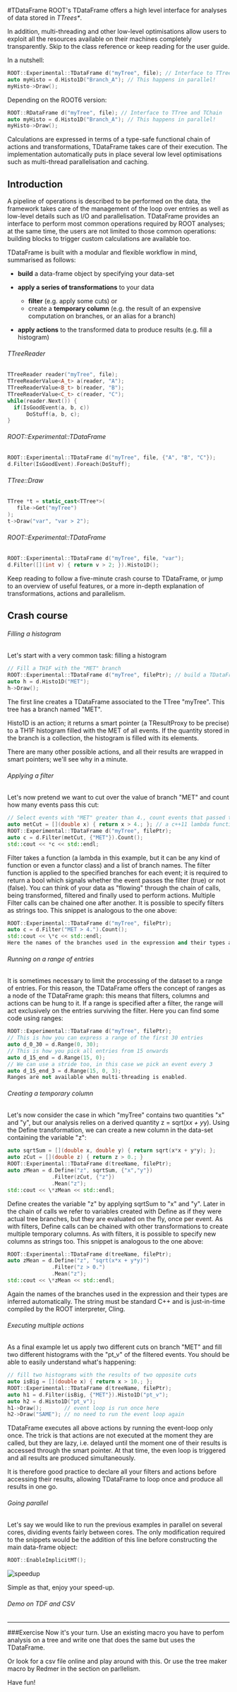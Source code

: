 #TDataFrame
ROOT's TDataFrame offers a high level interface for analyses of data stored in *TTrees\**.

In addition, multi-threading and other low-level optimisations allow users to exploit all the resources available on their machines completely transparently.
Skip to the class reference or keep reading for the user guide.

In a nutshell:
```c++
ROOT::Experimental::TDataFrame d("myTree", file); // Interface to TTree and TChain
auto myHisto = d.Histo1D("Branch_A"); // This happens in parallel!
myHisto->Draw();
```
Depending on the ROOT6 version:
```c++
ROOT::RDataFrame d("myTree", file); // Interface to TTree and TChain
auto myHisto = d.Histo1D("Branch_A"); // This happens in parallel!
myHisto->Draw();
```
Calculations are expressed in terms of a type-safe functional chain of actions and transformations, TDataFrame takes care of their execution. The implementation automatically puts in place several low level optimisations such as multi-thread parallelisation and caching.

## Introduction

A pipeline of operations is described to be performed on the data, the framework takes care of the management of the loop over entries as well as low-level details such as I/O and parallelisation. TDataFrame provides an interface to perform most common operations required by ROOT analyses; at the same time, the users are not limited to those common operations: building blocks to trigger custom calculations are available too.

TDataFrame is built with a modular and flexible workflow in mind, summarised as follows:

* **build** a data-frame object by specifying your data-set

* **apply a series of transformations** to your data

  * **filter** (e.g. apply some cuts) or
  * create a **temporary column** (e.g. the result of an expensive computation on branches, or an alias for a branch)
* **apply actions** to the transformed data to produce results (e.g. fill a histogram)

###### TTreeReader	                            
```c++
TTreeReader reader("myTree", file);
TTreeReaderValue<A_t> a(reader, "A");
TTreeReaderValue<B_t> b(reader, "B");
TTreeReaderValue<C_t> c(reader, "C");
while(reader.Next()) {
  if(IsGoodEvent(a, b, c))
      DoStuff(a, b, c);
}
```
###### ROOT::Experimental::TDataFrame
```c++
ROOT::Experimental::TDataFrame d("myTree", file, {"A", "B", "C"});
d.Filter(IsGoodEvent).Foreach(DoStuff);
```
###### TTree::Draw
```c++
TTree *t = static_cast<TTree*>(
   file->Get("myTree")
);
t->Draw("var", "var > 2");
```
###### ROOT::Experimental::TDataFrame
```c++
ROOT::Experimental::TDataFrame d("myTree", file, "var");
d.Filter([](int v) { return v > 2; }).Histo1D();
```
Keep reading to follow a five-minute crash course to TDataFrame, or jump to an overview of useful features, or a more in-depth explanation of transformations, actions and parallelism.

## Crash course

###### Filling a histogram

Let's start with a very common task: filling a histogram
```c++
// Fill a TH1F with the "MET" branch
ROOT::Experimental::TDataFrame d("myTree", filePtr); // build a TDataFrame like you would build a TTreeReader
auto h = d.Histo1D("MET");
h->Draw();
```
The first line creates a TDataFrame associated to the TTree "myTree". This tree has a branch named "MET".

Histo1D is an action; it returns a smart pointer (a TResultProxy to be precise) to a TH1F histogram filled with the MET of all events. If the quantity stored in the branch is a collection, the histogram is filled with its elements.

There are many other possible actions, and all their results are wrapped in smart pointers; we'll see why in a minute.

###### Applying a filter

Let's now pretend we want to cut over the value of branch "MET" and count how many events pass this cut:
```c++
// Select events with "MET" greater than 4., count events that passed the selection
auto metCut = [](double x) { return x > 4.; }; // a c++11 lambda function checking "x > 4"
ROOT::Experimental::TDataFrame d("myTree", filePtr);
auto c = d.Filter(metCut, {"MET"}).Count();
std::cout << *c << std::endl;
```
Filter takes a function (a lambda in this example, but it can be any kind of function or even a functor class) and a list of branch names. The filter function is applied to the specified branches for each event; it is required to return a bool which signals whether the event passes the filter (true) or not (false). You can think of your data as "flowing" through the chain of calls, being transformed, filtered and finally used to perform actions. Multiple Filter calls can be chained one after another. It is possible to specify filters as strings too. This snippet is analogous to the one above:
```c++
ROOT::Experimental::TDataFrame d("myTree", filePtr);
auto c = d.Filter("MET > 4.").Count();
std::cout << \*c << std::endl;
Here the names of the branches used in the expression and their types are inferred automatically. The string must be standard C++ and is just-in-time compiled by the ROOT interpreter, Cling.
```
###### Running on a range of entries

It is sometimes necessary to limit the processing of the dataset to a range of entries. For this reason, the TDataFrame offers the concept of ranges as a node of the TDataFrame graph: this means that filters, columns and actions can be hung to it. If a range is specified after a filter, the range will act exclusively on the entries surviving the filter. Here you can find some code using ranges:
```c++
ROOT::Experimental::TDataFrame d("myTree", filePtr);
// This is how you can express a range of the first 30 entries
auto d_0_30 = d.Range(0, 30);
// This is how you pick all entries from 15 onwards
auto d_15_end = d.Range(15, 0);
// We can use a stride too, in this case we pick an event every 3
auto d_15_end_3 = d.Range(15, 0, 3);
Ranges are not available when multi-threading is enabled.
```
###### Creating a temporary column

Let's now consider the case in which "myTree" contains two quantities "x" and "y", but our analysis relies on a derived quantity z = sqrt(x*x + y*y). Using the Define transformation, we can create a new column in the data-set containing the variable "z":
```c++
auto sqrtSum = [](double x, double y) { return sqrt(x*x + y*y); };
auto zCut = [](double z) { return z > 0.; }
ROOT::Experimental::TDataFrame d(treeName, filePtr);
auto zMean = d.Define("z", sqrtSum, {"x","y"})
              .Filter(zCut, {"z"})
              .Mean("z");
std::cout << \*zMean << std::endl;
```
Define creates the variable "z" by applying sqrtSum to "x" and "y". Later in the chain of calls we refer to variables created with Define as if they were actual tree branches, but they are evaluated on the fly, once per event. As with filters, Define calls can be chained with other transformations to create multiple temporary columns. As with filters, it is possible to specify new columns as strings too. This snippet is analogous to the one above:
```c++
ROOT::Experimental::TDataFrame d(treeName, filePtr);
auto zMean = d.Define("z", "sqrt(x*x + y*y)")
              .Filter("z > 0.")
              .Mean("z");
std::cout << \*zMean << std::endl;
```
Again the names of the branches used in the expression and their types are inferred automatically. The string must be standard C++ and is just-in-time compiled by the ROOT interpreter, Cling.

###### Executing multiple actions

As a final example let us apply two different cuts on branch "MET" and fill two different histograms with the "pt\_v" of the filtered events. You should be able to easily understand what's happening:
```c++
// fill two histograms with the results of two opposite cuts
auto isBig = [](double x) { return x > 10.; };
ROOT::Experimental::TDataFrame d(treeName, filePtr);
auto h1 = d.Filter(isBig, {"MET"}).Histo1D("pt_v");
auto h2 = d.Histo1D("pt_v");
h1->Draw();       // event loop is run once here
h2->Draw("SAME"); // no need to run the event loop again
```
TDataFrame executes all above actions by running the event-loop only once. The trick is that actions are not executed at the moment they are called, but they are lazy, i.e. delayed until the moment one of their results is accessed through the smart pointer. At that time, the even loop is triggered and all results are produced simultaneously.

It is therefore good practice to declare all your filters and actions before accessing their results, allowing TDataFrame to loop once and produce all results in one go.

###### Going parallel

Let's say we would like to run the previous examples in parallel on several cores, dividing events fairly between cores. The only modification required to the snippets would be the addition of this line before constructing the main data-frame object:
```c++
ROOT::EnableImplicitMT();
```
![speedup](speedup.png)

Simple as that, enjoy your speed-up.

###### Demo on TDF and CSV

---
###Exercise
Now it's your turn. Use an existing macro you have to perfom analysis on a tree and write one that does the same but uses the TDataFrame.

Or look for a csv file online and play around with this.
Or use the tree maker macro by Redmer in the section on parllelism.

Have fun!
